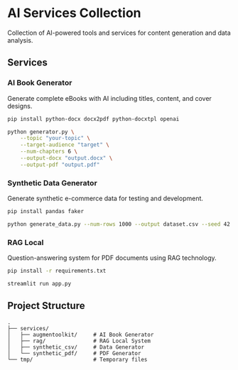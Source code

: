 # AI Services Collection

Collection of AI-powered tools and services for content generation and data analysis.

## Services

### AI Book Generator
Generate complete eBooks with AI including titles, content, and cover designs.

```bash
pip install python-docx docx2pdf python-docxtpl openai

python generator.py \
    --topic "your-topic" \
    --target-audience "target" \
    --num-chapters 6 \
    --output-docx "output.docx" \
    --output-pdf "output.pdf"
```

### Synthetic Data Generator
Generate synthetic e-commerce data for testing and development.

```bash
pip install pandas faker

python generate_data.py --num-rows 1000 --output dataset.csv --seed 42
```

### RAG Local
Question-answering system for PDF documents using RAG technology.

```bash
pip install -r requirements.txt

streamlit run app.py
```

## Project Structure
```
.
├── services/
│   ├── augmentoolkit/     # AI Book Generator
│   ├── rag/               # RAG Local System
│   ├── synthetic_csv/     # Data Generator
│   └── synthetic_pdf/     # PDF Generator
└── tmp/                   # Temporary files
```